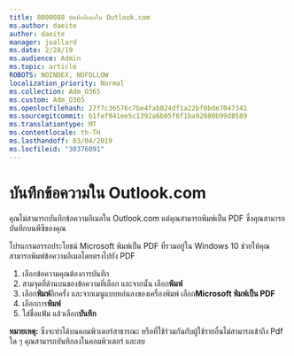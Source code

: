 ```yaml
---
title: 8000088 บันทึกอีเมลใน Outlook.com
ms.author: daeite
author: daeite
manager: joallard
ms.date: 2/28/19
ms.audience: Admin
ms.topic: article
ROBOTS: NOINDEX, NOFOLLOW
localization_priority: Normal
ms.collection: Adm_O365
ms.custom: Adm_O365
ms.openlocfilehash: 27f7c36576c7be4fab824df1a22bf0bde7047341
ms.sourcegitcommit: b1fef941ee5c1392a6b05f6f1ba92080b99d8589
ms.translationtype: MT
ms.contentlocale: th-TH
ms.lasthandoff: 03/04/2019
ms.locfileid: "30376091"
---
```

# <a name="saving-messages-in-outlookcom"></a>บันทึกข้อความใน Outlook.com

คุณไม่สามารถบันทึกข้อความอีเมลใน Outlook.com แต่คุณสามารถพิมพ์เป็น PDF ซึ่งคุณสามารถบันทึกบนพีซีของคุณ

โปรแกรมอรรถประโยชน์ Microsoft พิมพ์เป็น PDF ที่รวมอยู่ใน Windows 10 ช่วยให้คุณสามารถพิมพ์ข้อความอีเมลโดยตรงไปยัง PDF

1. เลือกข้อความคุณต้องการบันทึก
2. สามจุดที่ด้านบนของข้อความที่เลือก และจากนั้น เลือก**พิมพ์**
3. เลือก**พิมพ์**อีกครั้ง และจากเมนูแบบหล่นลงของเครื่องพิมพ์ เลือก**Microsoft พิมพ์เป็น PDF**
4. เลือกการ**พิมพ์**
5. ใส่ชื่อแฟ้ม แล้วเลือก**บันทึก**

**หมายเหตุ:** ซึ่งจะทำได้บนคอมพิวเตอร์สาธารณะ หรือที่ใช้ร่วมกันกับผู้ใช้รายอื่นไม่สามารถเข้าถึง Pdf ใด ๆ คุณสามารถบันทึกลงในคอมพิวเตอร์ และลบ